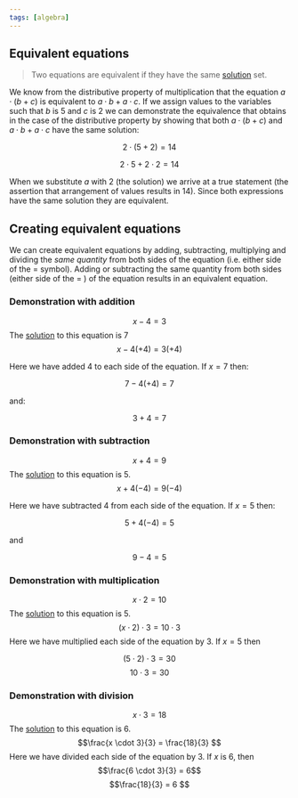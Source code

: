 ```yaml
---
tags: [algebra]
---
```


## Equivalent equations

> Two equations are equivalent if they have the same
> [solution](Algebra%20key%20terms.md#678811) set.

We know from the distributive property of multiplication that the equation
$a \cdot (b + c )$ is equivalent to $a \cdot b + a \cdot c$. If we assign values
to the variables such that $b$ is $5$ and $c$ is $2$ we can demonstrate the
equivalence that obtains in the case of the distributive property by showing
that both $a \cdot (b + c )$ and $a \cdot b + a \cdot c$ have the same solution:

$$ 2 \cdot (5 + 2) = 14 $$

$$ 2 \cdot 5 + 2 \cdot 2 =14 $$

When we substitute $a$ with $2$ (the solution) we arrive at a true statement
(the assertion that arrangement of values results in $14$). Since both
expressions have the same solution they are equivalent.

## Creating equivalent equations

We can create equivalent equations by adding, subtracting, multiplying and
dividing the _same quantity_ from both sides of the equation (i.e. either side
of the $=$ symbol). Adding or subtracting the same quantity from both sides
(either side of the $=$ ) of the equation results in an equivalent equation.

### Demonstration with addition

$$ x - 4 = 3
$$
The [solution](Algebra%20key%20terms.md#678811) to this equation is $7$
$$ x -
4 (+4) = 3 (+ 4) $$

Here we have added $4$ to each side of the equation. If $x = 7$ then:

$$ 7 - 4 (+ 4) = 7 $$

and:

$$ 3 + 4 = 7 $$

### Demonstration with subtraction

$$ x + 4 = 9
$$
The [solution](Algebra%20key%20terms.md#678811) to this equation is $5$.
$$ x +
4 (-4) = 9(-4) $$

Here we have subtracted $4$ from each side of the equation. If $x = 5$ then:

$$ 5 + 4 (-4) = 5 $$

and

$$ 9 - 4 = 5 $$

### Demonstration with multiplication

$$x \cdot 2 = 10  $$
The [solution](Algebra%20key%20terms.md#678811) to this equation is $5$.
$$
(x \cdot 2) \cdot 3 = 10 \cdot 3 $$ Here we have multiplied each side of the
equation by $3$. If $x =5$ then

$$ (5 \cdot 2) \cdot 3 = 30$$
$$ 10 \cdot 3 = 30$$

### Demonstration with division

$$x \cdot 3 = 18  $$
The [solution](Algebra%20key%20terms.md#678811) to this equation is $6$.
$$\frac{x
\cdot 3}{3} = \frac{18}{3}
$$
Here we have divided each side of the equation by $3$. If $x$ is 6, then
$$\frac{6
\cdot 3}{3} = 6$$
$$\frac{18}{3} = 6 $$
